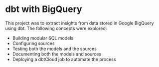 # dbt with BigQuery
This project was to extract insights from data stored in Google BigQuery using dbt.
The following concepts were explored:
- Building modular SQL models
- Configuring sources
- Testing both the models and the sources
- Documenting both the models and sources
- Deploying a dbtCloud job to automate the process
